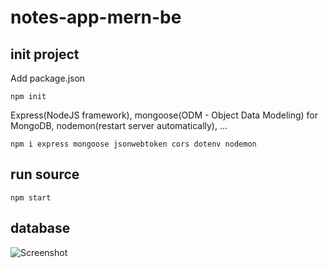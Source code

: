 # notes-app-mern-be

## init project

Add package.json
```
npm init
```

Express(NodeJS framework), mongoose(ODM - Object Data Modeling) for MongoDB, nodemon(restart server automatically), ...
```
npm i express mongoose jsonwebtoken cors dotenv nodemon
```

## run source
```
npm start
```

## database
![Screenshot](https://github.com/user-attachments/assets/aa033009-8269-4c6d-ba23-8c396ff305d7)
